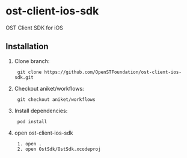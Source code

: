 # ost-client-ios-sdk
OST Client SDK for iOS

## Installation
1. Clone branch: 

        git clone https://github.com/OpenSTFoundation/ost-client-ios-sdk.git
        
2. Checkout aniket/workflows:


        git checkout aniket/workflows

3. Install dependencies:

        pod install
        
4. open ost-client-ios-sdk
    
        1. open .
        2. open OstSdk/OstSdk.xcodeproj
    
